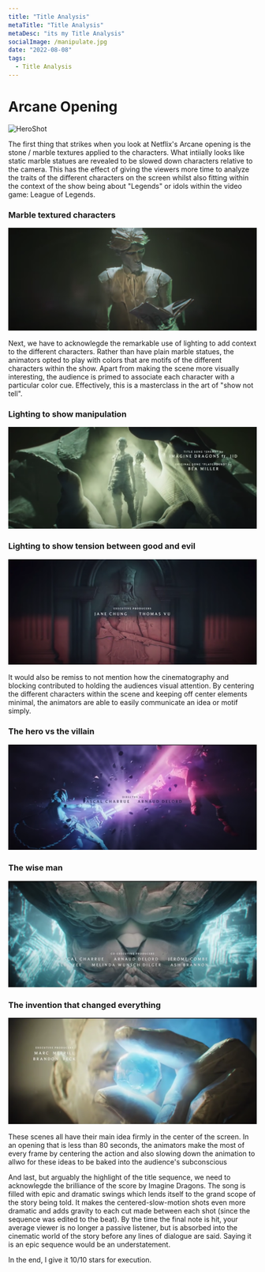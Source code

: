```yaml
---
title: "Title Analysis"
metaTitle: "Title Analysis"
metaDesc: "its my Title Analysis"
socialImage: /manipulate.jpg
date: "2022-08-08"
tags:
  - Title Analysis
---
```


# Arcane Opening

![HeroShot](https://github.com/KabakaWilliam/wills-blog/blob/main/BlogPics/blog4/sisters-centered.png?raw=true)

The first thing that strikes when you look at Netflix's Arcane opening is the stone / marble textures applied to the characters. What intiially looks like static marble statues are revealed to be slowed down characters relative to the camera. This has the effect of giving the viewers more time to analyze the traits of the different characters on the screen whilst also fitting within the context of the show being about "Legends" or idols within the video game: League of Legends.

### Marble textured characters

![HeroShot](https://github.com/KabakaWilliam/wills-blog/blob/main/BlogPics/blog4/marble.png?raw=true)

Next, we have to acknowlegde the remarkable use of lighting to add context to the different characters. Rather than have plain marble statues, the animators opted to play with colors that are motifs of the different characters within the show. Apart from making the scene more visually interesting, the audience is primed to associate each character with a particular color cue. Effectively, this is a masterclass in the art of "show not tell".

### Lighting to show manipulation

![HeroShot](https://github.com/KabakaWilliam/wills-blog/blob/main/BlogPics/blog4/lighting.png?raw=true)

### Lighting to show tension between good and evil

![HeroShot](https://github.com/KabakaWilliam/wills-blog/blob/main/BlogPics/blog4/colors.png?raw=true)

It would also be remiss to not mention how the cinematography and blocking contributed to holding the audiences visual attention. By centering the different characters within the scene and keeping off center elements minimal, the animators are able to easily communicate an idea or motif simply.

### The hero vs the villain

![HeroShot](https://github.com/KabakaWilliam/wills-blog/blob/main/BlogPics/blog4/sisvsis.png?raw=true)

### The wise man

![HeroShot](https://github.com/KabakaWilliam/wills-blog/blob/main/BlogPics/blog4/oldMan.png?raw=true)

### The invention that changed everything

![HeroShot](https://github.com/KabakaWilliam/wills-blog/blob/main/BlogPics/blog4/discovery.png?raw=true)

These scenes all have their main idea firmly in the center of the screen. In an opening that is less than 80 seconds, the animators make the most of every frame by centering the action and also slowing down the animation to allwo for these ideas to be baked into the audience's subconscious

And last, but arguably the highlight of the title sequence, we need to acknowlegde the brilliance of the score by Imagine Dragons. The song is filled with epic and dramatic swings which lends itself to the grand scope of the story being told. It makes the centered-slow-motion shots even more dramatic and adds gravity to each cut made between each shot (since the sequence was edited to the beat). By the time the final note is hit, your average viewer is no longer a passive listener, but is absorbed into the cinematic world of the story before any lines of dialogue are said. Saying it is an epic sequence would be an understatement.

In the end, I give it 10/10 stars for execution.
